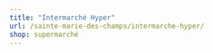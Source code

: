 ```yaml
---
title: "Intermarché Hyper"
url: /sainte-marie-des-champs/intermarche-hyper/
shop: supermarché
---
```

